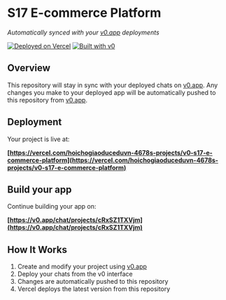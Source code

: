 # S17 E-commerce Platform

*Automatically synced with your [v0.app](https://v0.app) deployments*

[![Deployed on Vercel](https://img.shields.io/badge/Deployed%20on-Vercel-black?style=for-the-badge&logo=vercel)](https://vercel.com/hoichogiaoduceduvn-4678s-projects/v0-s17-e-commerce-platform)
[![Built with v0](https://img.shields.io/badge/Built%20with-v0.app-black?style=for-the-badge)](https://v0.app/chat/projects/cRxSZ1TXVjm)

## Overview

This repository will stay in sync with your deployed chats on [v0.app](https://v0.app).
Any changes you make to your deployed app will be automatically pushed to this repository from [v0.app](https://v0.app).

## Deployment

Your project is live at:

**[https://vercel.com/hoichogiaoduceduvn-4678s-projects/v0-s17-e-commerce-platform](https://vercel.com/hoichogiaoduceduvn-4678s-projects/v0-s17-e-commerce-platform)**

## Build your app

Continue building your app on:

**[https://v0.app/chat/projects/cRxSZ1TXVjm](https://v0.app/chat/projects/cRxSZ1TXVjm)**

## How It Works

1. Create and modify your project using [v0.app](https://v0.app)
2. Deploy your chats from the v0 interface
3. Changes are automatically pushed to this repository
4. Vercel deploys the latest version from this repository
